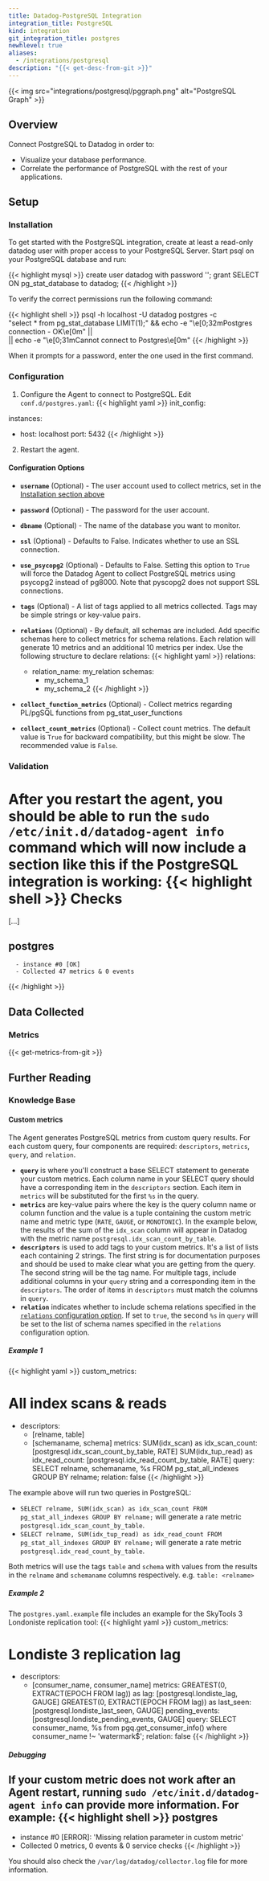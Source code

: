```yaml
---
title: Datadog-PostgreSQL Integration
integration_title: PostgreSQL
kind: integration
git_integration_title: postgres
newhlevel: true
aliases:
  - /integrations/postgresql
description: "{{< get-desc-from-git >}}"
---
```


{{< img src="integrations/postgresql/pggraph.png" alt="PostgreSQL Graph" >}}

## Overview
Connect PostgreSQL to Datadog in order to:

* Visualize your database performance.
* Correlate the performance of PostgreSQL with the rest of your applications.

## Setup
### Installation

To get started with the PostgreSQL integration, create at least a read-only datadog user with proper access to your PostgreSQL Server. Start psql on your PostgreSQL database and run:

{{< highlight mysql >}}
    create user datadog with password '<PASSWORD>';
    grant SELECT ON pg_stat_database to datadog;
{{< /highlight >}}

To verify the correct permissions run the following command:

{{< highlight shell >}}
    psql -h localhost -U datadog postgres -c \
    "select * from pg_stat_database LIMIT(1);"
    && echo -e "\e[0;32mPostgres connection - OK\e[0m" || \
    || echo -e "\e[0;31mCannot connect to Postgres\e[0m"
{{< /highlight >}}

When it prompts for a password, enter the one used in the first command.

### Configuration

1.  Configure the Agent to connect to PostgreSQL. Edit `conf.d/postgres.yaml`:
{{< highlight yaml >}}
init_config:

instances:
  - host: localhost
    port: 5432
{{< /highlight >}}

2.  Restart the agent.

#### Configuration Options

* **`username`** (Optional) - The user account used to collect metrics, set in the [Installation section above](#installation)
* **`password`** (Optional) - The password for the user account.
* **`dbname`** (Optional) - The name of the database you want to monitor.
* **`ssl`** (Optional) - Defaults to False. Indicates whether to use an SSL connection.
* **`use_psycopg2`** (Optional) - Defaults to False. Setting this option to `True` will force the Datadog Agent to collect PostgreSQL metrics using psycopg2 instead of pg8000. Note that pyscopg2 does not support SSL connections.
* **`tags`** (Optional) - A list of tags applied to all metrics collected. Tags may be simple strings or key-value pairs.
* **`relations`** (Optional) - By default, all schemas are included. Add specific schemas here to collect metrics for schema relations. Each relation will generate 10 metrics and an additional 10 metrics per index. Use the following structure to declare relations:
{{< highlight yaml >}}
relations:
  - relation_name: my_relation
    schemas:
      - my_schema_1
      - my_schema_2
{{< /highlight >}}

* **`collect_function_metrics`** (Optional) - Collect metrics regarding PL/pgSQL functions from pg_stat_user_functions
* **`collect_count_metrics`** (Optional) - Collect count metrics. The default value is `True` for backward compatibility, but this might be slow. The recommended value is `False`.

### Validation

After you restart the agent, you should be able to run the ```sudo /etc/init.d/datadog-agent info``` command which will now include a section like this if the PostgreSQL integration is working:
{{< highlight shell >}}
Checks
======

  [...]

  postgres
  --------
      - instance #0 [OK]
      - Collected 47 metrics & 0 events
{{< /highlight >}}

## Data Collected
### Metrics

{{< get-metrics-from-git >}}

## Further Reading
### Knowledge Base
#### Custom metrics

The Agent generates PostgreSQL metrics from custom query results. For each custom query, four components are required: `descriptors`, `metrics`, `query`, and `relation`.

* **`query`** is where you'll construct a base SELECT statement to generate your custom metrics. Each column name in your SELECT query should have a corresponding item in the `descriptors` section. Each item in `metrics` will be substituted for the first `%s` in the query.
* **`metrics`** are key-value pairs where the key is the query column name or column function and the value is a tuple containing the custom metric name and metric type (`RATE`, `GAUGE`, or `MONOTONIC`). In the example below, the results of the sum of the `idx_scan` column will appear in Datadog  with the metric name `postgresql.idx_scan_count_by_table`.
* **`descriptors`** is used to add tags to your custom metrics. It's a list of lists each containing 2 strings. The first string is for documentation purposes and should be used to make clear what you are getting from the query. The second string will be the tag name. For multiple tags, include additional columns in your `query` string and a corresponding item in the `descriptors`. The order of items in `descriptors` must match the columns in `query`.
* **`relation`** indicates whether to include schema relations specified in the [`relations` configuration option](#configuration-options). If set to `true`, the second `%s` in `query` will be set to the list of schema names specified in the `relations` configuration option.

##### Example 1
{{< highlight yaml >}}
custom_metrics:
  # All index scans & reads
  - descriptors:
      - [relname, table]
      - [schemaname, schema]
    metrics:
        SUM(idx_scan) as idx_scan_count: [postgresql.idx_scan_count_by_table, RATE]
        SUM(idx_tup_read) as idx_read_count: [postgresql.idx_read_count_by_table, RATE]
    query: SELECT relname, schemaname, %s FROM pg_stat_all_indexes GROUP BY relname;
    relation: false
{{< /highlight >}}

The example above will run two queries in PostgreSQL:

* `SELECT relname, SUM(idx_scan) as idx_scan_count FROM pg_stat_all_indexes GROUP BY relname;` will generate a rate metric `postgresql.idx_scan_count_by_table`.
* `SELECT relname, SUM(idx_tup_read) as idx_read_count FROM pg_stat_all_indexes GROUP BY relname;` will generate a rate metric `postgresql.idx_read_count_by_table`.

Both metrics will use the tags `table` and `schema` with values from the results in the `relname` and `schemaname` columns respectively. e.g. `table: <relname>`

##### Example 2

The `postgres.yaml.example` file includes an example for the SkyTools 3 Londoniste replication tool:
{{< highlight yaml >}}
custom_metrics:
  # Londiste 3 replication lag
  - descriptors:
      - [consumer_name, consumer_name]
    metrics:
        GREATEST(0, EXTRACT(EPOCH FROM lag)) as lag: [postgresql.londiste_lag, GAUGE]
        GREATEST(0, EXTRACT(EPOCH FROM lag)) as last_seen: [postgresql.londiste_last_seen, GAUGE]
        pending_events: [postgresql.londiste_pending_events, GAUGE]
    query:
        SELECT consumer_name, %s from pgq.get_consumer_info() where consumer_name !~ 'watermark$';
    relation: false
{{< /highlight >}}

##### Debugging

If your custom metric does not work after an Agent restart, running `sudo /etc/init.d/datadog-agent info` can provide more information. For example:
{{< highlight shell >}}
postgres
--------
  - instance #0 [ERROR]: 'Missing relation parameter in custom metric'
  - Collected 0 metrics, 0 events & 0 service checks
{{< /highlight >}}

You should also check the `/var/log/datadog/collector.log` file for more information.